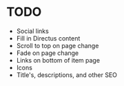# TODO
- Social links
- Fill in Directus content
- Scroll to top on page change
- Fade on page change
- Links on bottom of item page
- Icons
- Title's, descriptions, and other SEO